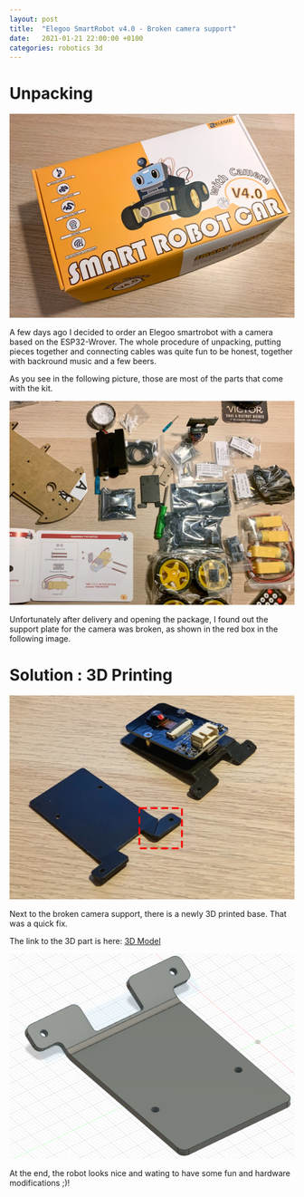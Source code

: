 ```yaml
---
layout: post
title:  "Elegoo SmartRobot v4.0 - Broken camera support"
date:   2021-01-21 22:00:00 +0100
categories: robotics 3d
---
```

# Unpacking

![Elegoo SmartRobot v4.0](/assets/elegoo-001.jpg)

A few days ago I decided to order an Elegoo smartrobot with a camera based on the ESP32-Wrover.
The whole procedure of unpacking, putting pieces together and connecting cables was quite
fun to be honest, together with backround music and a few beers.

As you see in the following picture, those are most of the parts that come with the kit.

![Kit's parts](/assets/elegoo-002.jpg)

Unfortunately after delivery and opening the package, I found out the support plate for the 
camera was broken, as shown in the red box in the following image.

# Solution : 3D Printing

![Camera support plate](/assets/elegoo-003-square.jpg)

Next to the broken camera support, there is a newly 3D printed base. That was a quick fix.

The link to the 3D part is here: [3D Model](https://github.com/cruzgarcia/3d_printing)

![Camera support plate](/assets/elegoo-support-3d.png)

At the end, the robot looks nice and wating to have some fun and hardware modifications ;)!